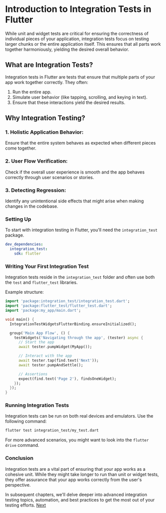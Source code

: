 # Introduction to Integration Tests in Flutter
While unit and widget tests are critical for ensuring the correctness of individual pieces of your application, integration tests focus on testing larger chunks or the entire application itself. This ensures that all parts work together harmoniously, yielding the desired overall behavior.

## What are Integration Tests?
Integration tests in Flutter are tests that ensure that multiple parts of your app work together correctly. They often:

1. Run the entire app.
2. Simulate user behavior (like tapping, scrolling, and keying in text).
3. Ensure that these interactions yield the desired results.

## Why Integration Testing?
### 1. Holistic Application Behavior:
Ensure that the entire system behaves as expected when different pieces come together.

### 2. User Flow Verification:
Check if the overall user experience is smooth and the app behaves correctly through user scenarios or stories.

### 3. Detecting Regression:
Identify any unintentional side effects that might arise when making changes in the codebase.

### Setting Up
To start with integration testing in Flutter, you'll need the `integration_test` package.
```yaml
dev_dependencies:
  integration_test:
    sdk: flutter
```
### Writing Your First Integration Test
Integration tests reside in the `integration_test` folder and often use both the `test` and `flutter_test` libraries.

Example structure:
```dart
import 'package:integration_test/integration_test.dart';
import 'package:flutter_test/flutter_test.dart';
import 'package:my_app/main.dart';

void main() {
  IntegrationTestWidgetsFlutterBinding.ensureInitialized();

  group('Main App Flow', () {
    testWidgets('Navigating through the app', (tester) async {
      // Start the app
      await tester.pumpWidget(MyApp());

      // Interact with the app
      await tester.tap(find.text('Next'));
      await tester.pumpAndSettle();

      // Assertions
      expect(find.text('Page 2'), findsOneWidget);
    });
  });
}
```

### Running Integration Tests
Integration tests can be run on both real devices and emulators. Use the following command:
```bash
flutter test integration_test/my_test.dart
```
For more advanced scenarios, you might want to look into the `flutter drive` command.

### Conclusion
Integration tests are a vital part of ensuring that your app works as a cohesive unit. While they might take longer to run than unit or widget tests, they offer assurance that your app works correctly from the user's perspective.

In subsequent chapters, we'll delve deeper into advanced integration testing topics, automation, and best practices to get the most out of your testing efforts. [Next](/4_Integration_Tests/4.2_Setting_Up_Integration_Tests.md)
